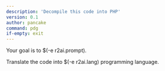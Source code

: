 ```yaml
---
description: 'Decompile this code into PHP'
version: 0.1
author: pancake
command: pdg
if-empty: exit
---
```

Your goal is to $(-e r2ai.prompt).

Translate the code into $(-e r2ai.lang) programming language.
